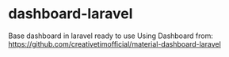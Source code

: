 # dashboard-laravel
Base dashboard in laravel ready to use
Using Dashboard from: https://github.com/creativetimofficial/material-dashboard-laravel
